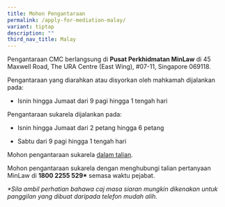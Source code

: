 ```yaml
---
title: Mohon Pengantaraan
permalink: /apply-for-mediation-malay/
variant: tiptap
description: ""
third_nav_title: Malay
---
```

<p>Pengantaraan CMC berlangsung di&nbsp;<strong>Pusat Perkhidmatan MinLaw</strong>&nbsp;di
45 Maxwell Road, The URA Centre (East Wing), #07-11, Singapore 069118.</p>
<p>Pengantaraan yang diarahkan atau disyorkan oleh mahkamah dijalankan pada:</p>
<ul data-tight="true" class="tight">
<li>
<p>Isnin hingga Jumaat dari 9 pagi hingga 1 tengah hari</p>
</li>
</ul>
<p>Pengantaraan sukarela dijalankan pada:</p>
<ul data-tight="true" class="tight">
<li>
<p>Isnin hingga Jumaat dari 2 petang hingga 6 petang</p>
</li>
<li>
<p>Sabtu dari 9 pagi hingga 1 tengah hari</p>
</li>
</ul>
<p>Mohon pengantaraan sukarela&nbsp;<a href="https://eservices.mlaw.gov.sg/cmc/mediatorsportal/direct-intake/" rel="noopener noreferrer nofollow" target="_blank"><u>dalam talian</u></a>.</p>
<p>Mohon pengantaraan sukarela dengan menghubungi talian pertanyaan MinLaw
di&nbsp;<strong>1800 2255 529*</strong> semasa waktu pejabat.</p>
<p><em>*Sila ambil perhatian bahawa caj masa siaran mungkin dikenakan untuk panggilan yang dibuat daripada telefon mudah alih.</em>
</p>